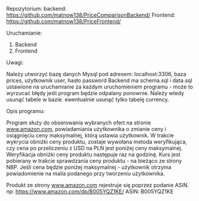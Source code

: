 Repozytorium:
backend: https://github.com/matnow138/PriceComparisonBackend/
Frontend: https://github.com/matnow138/PriceFrontend/


Uruchamianie:


1. Backend
2. Frontend

Uwagi:

Należy utworzyć bazę danych Mysql pod adresem: localhost:3306, baza prices, użytkownik user, hasło password
Backend ma schema.sql i data.sql ustawione na uruchamianie za każdym uruchomieniem programu - może to wyrzucać błędy jeśli program będzie odpalany ponownie.
Należy wtedy usunąć tabele w bazie. ewentualnie usunąć tylko tabelę currency.

Opis programu:

Program służy do obserowania wybranych ofert na stronie www.amazon.com, powiadamiania użytkownika o zmianie ceny i osiągnięciu ceny maksymalnej, którą ustawia użytkownik.
W trakcie wykrycia obniżki ceny produktu, zostaje wywołana metoda weryfikująca, czy cena po przeliczeniu z USD na PLN jest poniżej ceny maksymalnej.
Weryfikacja obniżki ceny produktu następuje raz na godzinę.
Kurs jest pobierany w trakcie sprawdzania ceny produktu - na bieżąco ze strony NBP.
Jeśli cena będzie poniżej maksymalnej - użytkownik otrzyma powiadomienie na maila podanego przy tworzeniu użytkownika.

Produkt ze strony www.amazon.com rejestruje się poprzez podanie ASIN. np: https://www.amazon.com/dp/B005YQZ1KE/ ASIN: B005YQZ1KE
